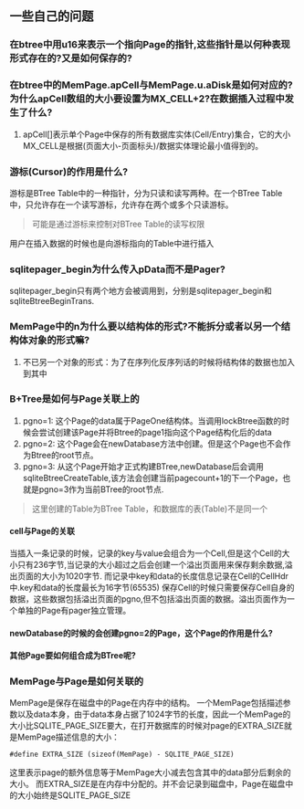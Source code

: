 ## 一些自己的问题

### 在btree中用u16来表示一个指向Page的指针,这些指针是以何种表现形式存在的?又是如何保存的?


### 在btree中的MemPage.apCell与MemPage.u.aDisk是如何对应的?为什么apCell数组的大小要设置为MX_CELL+2?在数据插入过程中发生了什么?

1. apCell[]表示单个Page中保存的所有数据库实体(Cell/Entry)集合，它的大小MX_CELL是根据(页面大小-页面标头)/数据实体理论最小值得到的。


### 游标(Cursor)的作用是什么?
游标是BTree Table中的一种指针，分为只读和读写两种。在一个BTree Table中，只允许存在一个读写游标，允许存在两个或多个只读游标。
> 可能是通过游标来控制对BTree Table的读写权限

用户在插入数据的时候也是向游标指向的Table中进行插入


### sqlitepager_begin为什么传入pData而不是Pager?
sqlitepager_begin只有两个地方会被调用到，分别是sqlitepager_begin和sqliteBtreeBeginTrans.

### MemPage中的n为什么要以结构体的形式?不能拆分或者以另一个结构体对象的形式嘛?
1. 不已另一个对象的形式：为了在序列化反序列话的时候将结构体的数据也加入到其中

### B+Tree是如何与Page关联上的
1. pgno=1: 这个Page的data属于PageOne结构体。当调用lockBtree函数的时候会尝试创建该Page并将Btree的page1指向这个Page结构化后的data
2. pgno=2: 这个Page会在newDatabase方法中创建。但是这个Page也不会作为Btree的root节点。
3. pgno=3: 从这个Page开始才正式构建BTree,newDatabase后会调用sqliteBtreeCreateTable,该方法会创建当前pagecount+1的下一个Page，也就是pgno=3作为当前BTree的root节点.
> 这里创建的Table为BTree Table，和数据库的表(Table)不是同一个

#### cell与Page的关联
当插入一条记录的时候，记录的key与value会组合为一个Cell,但是这个Cell的大小只有236字节,当记录的大小超过之后会创建一个溢出页面用来保存剩余数据,溢出页面的大小为1020字节.
而记录中key和data的长度信息记录在Cell的CellHdr中.key和data的长度最长为16字节(65535)
保存Cell的时候只需要保存Cell自身的数据，这些数据包括溢出页面的pgno,但不包括溢出页面的数据。溢出页面作为一个单独的Page有pager独立管理。

#### newDatabase的时候的会创建pgno=2的Page，这个Page的作用是什么?

#### 其他Page要如何组合成为BTree呢?

### MemPage与Page是如何关联的
MemPage是保存在磁盘中的Page在内存中的结构。
一个MemPage包括描述参数以及data本身，由于data本身占据了1024字节的长度，因此一个MemPage的大小比SQLITE_PAGE_SIZE要大，在打开数据库的时候对page的EXTRA_SIZE就是MemPage描述信息的大小：
```
#define EXTRA_SIZE (sizeof(MemPage) - SQLITE_PAGE_SIZE)
```
这里表示page的额外信息等于MemPage大小减去包含其中的data部分后剩余的大小。
而EXTRA_SIZE是在内存中分配的。并不会记录到磁盘中，Page在磁盘中的大小始终是SQLITE_PAGE_SIZE

